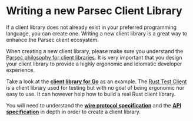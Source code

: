 <!--
  -- Copyright (c) 2019, Arm Limited, All Rights Reserved
  -- SPDX-License-Identifier: Apache-2.0
  --
  -- Licensed under the Apache License, Version 2.0 (the "License"); you may
  -- not use this file except in compliance with the License.
  -- You may obtain a copy of the License at
  --
  -- http://www.apache.org/licenses/LICENSE-2.0
  --
  -- Unless required by applicable law or agreed to in writing, software
  -- distributed under the License is distributed on an "AS IS" BASIS, WITHOUT
  -- WARRANTIES OR CONDITIONS OF ANY KIND, either express or implied.
  -- See the License for the specific language governing permissions and
  -- limitations under the License.
--->

# Writing a new Parsec Client Library

If a client library does not already exist in your preferred programming language, you can create
one. Writing a new client library is a great way to enhance the Parsec client ecosystem.

When creating a new client library, please make sure you understand the
[Parsec philosophy for client libraries](../parsec#beautiful-client-libraries). It is very important that you design
your client library to provide a highly ergonomic and idiomatic developer experience.

Take a look at the [**client library for Go**](https://github.com/parallaxsecond/parsec-client-go) as an example.
The [Rust Test Client](https://github.com/parallaxsecond/parsec-client-test) is a client library used
for testing but with no goal of being ergonomic nor easy to use.
It can however help how to build a real Rust client library.

You will need to understand the [**wire protocol specification**](wire_protocol.md) and the [**API specification**](api_overview.md) in depth in order to create a client library.

